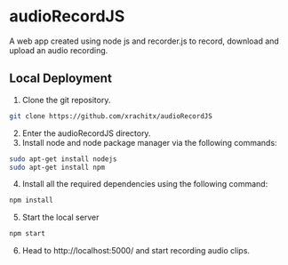 # audioRecordJS 
A web app created using node js and recorder.js to record, download and upload an audio recording.

## Local Deployment
1. Clone the git repository.
```bash
git clone https://github.com/xrachitx/audioRecordJS
```
2. Enter the audioRecordJS directory.
3. Install node and node package manager via the following commands:
```bash
sudo apt-get install nodejs
sudo apt-get install npm
```
4. Install all the required dependencies using the following command:
```bash
npm install
```
5. Start the local server
```bash
npm start
```
6. Head to http://localhost:5000/ and start recording audio clips. 
